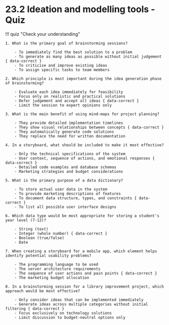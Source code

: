 # 23.2 Ideation and modelling tools - Quiz

!!! quiz "Check your understanding"

    1. What is the primary goal of brainstorming sessions?

        - To immediately find the best solution to a problem
        - To generate as many ideas as possible without initial judgement { data-correct }
        - To criticise and improve existing ideas
        - To assign specific tasks to team members

    2. Which principle is most important during the idea generation phase of brainstorming?

        - Evaluate each idea immediately for feasibility
        - Focus only on realistic and practical solutions
        - Defer judgement and accept all ideas { data-correct }
        - Limit the session to expert opinions only

    3. What is the main benefit of using mind-maps for project planning?

        - They provide detailed implementation timelines
        - They show visual relationships between concepts { data-correct }
        - They automatically generate code solutions
        - They replace the need for written documentation

    4. In a storyboard, what should be included to make it most effective?

        - Only the technical specifications of the system
        - User context, sequence of actions, and emotional responses { data-correct }
        - Detailed code examples and database schemas
        - Marketing strategies and budget considerations

    5. What is the primary purpose of a data dictionary?

        - To store actual user data in the system
        - To provide marketing descriptions of features
        - To document data structure, types, and constraints { data-correct }
        - To list all possible user interface designs

    6. Which data type would be most appropriate for storing a student's year level (7-12)?

        - String (text)
        - Integer (whole number) { data-correct }
        - Boolean (true/false)
        - Date

    7. When creating a storyboard for a mobile app, which element helps identify potential usability problems?

        - The programming language to be used
        - The server architecture requirements
        - The sequence of user actions and pain points { data-correct }
        - The marketing budget allocation

    8. In a brainstorming session for a library improvement project, which approach would be most effective?

        - Only consider ideas that can be implemented immediately
        - Generate ideas across multiple categories without initial filtering { data-correct }
        - Focus exclusively on technology solutions
        - Limit discussion to budget-neutral options only